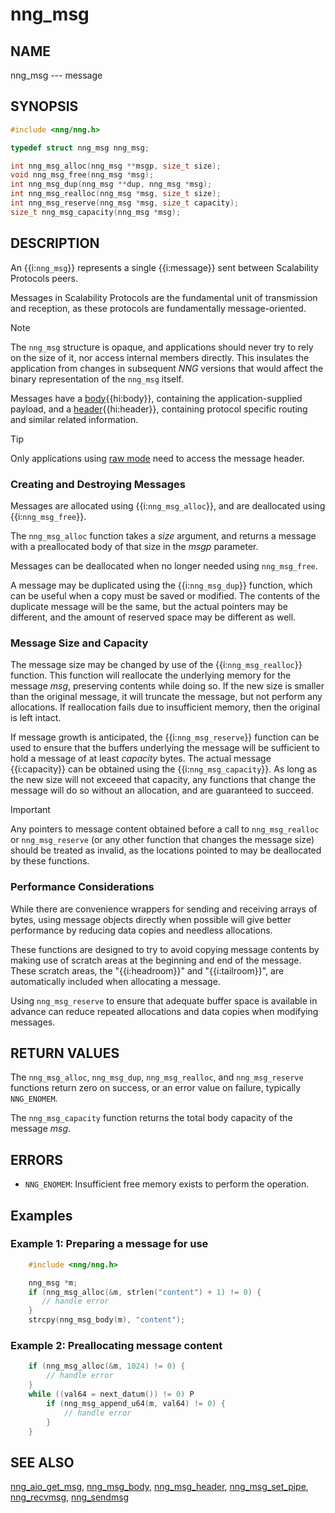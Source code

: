 # nng_msg

## NAME

nng_msg --- message

## SYNOPSIS

```c
#include <nng/nng.h>

typedef struct nng_msg nng_msg;

int nng_msg_alloc(nng_msg **msgp, size_t size);
void nng_msg_free(nng_msg *msg);
int nng_msg_dup(nng_msg **dup, nng_msg *msg);
int nng_msg_realloc(nng_msg *msg, size_t size);
int nng_msg_reserve(nng_msg *msg, size_t capacity);
size_t nng_msg_capacity(nng_msg *msg);
```

## DESCRIPTION

An {{i:`nng_msg`}} represents a single {{i:message}} sent between Scalability Protocols peers.

Messages in Scalability Protocols are the fundamental unit of transmission and reception,
as these protocols are fundamentally message-oriented.

> [!NOTE]
> The `nng_msg` structure is opaque, and applications should never try to
> rely on the size of it, nor access internal members directly.
> This insulates the application from changes in subsequent _NNG_ versions
> that would affect the binary representation of the `nng_msg` itself.

Messages have a [body][nng_msg_body]{{hi:body}}, containing the application-supplied
payload, and a [header][nng_msg_header]{{hi:header}}, containing protocol specific routing and similar
related information.

> [!TIP]
> Only applications using [raw mode][raw] need to access the message header.

### Creating and Destroying Messages

Messages are allocated using {{i:`nng_msg_alloc`}},
and are deallocated using {{i:`nng_msg_free`}}.

The `nng_msg_alloc` function takes a _size_ argument, and returns a message
with a preallocated body of that size in the _msgp_ parameter.

Messages can be deallocated when no longer needed using `nng_msg_free`.

A message may be duplicated using the {{i:`nng_msg_dup`}} function, which can be useful
when a copy must be saved or modified. The contents of the duplicate message will
be the same, but the actual pointers may be different, and the amount of reserved
space may be different as well.

### Message Size and Capacity

The message size may be changed by use of the {{i:`nng_msg_realloc`}} function. This
function will reallocate the underlying memory for the message _msg_,
preserving contents while doing so.
If the new size is smaller than the original message, it will
truncate the message, but not perform any allocations.
If reallocation fails due to insufficient memory, then the original is left intact.

If message growth is anticipated, the {{i:`nng_msg_reserve`}} function can be used
to ensure that the buffers underlying the message will be sufficient to hold a message
of at least _capacity_ bytes. The actual message {{i:capacity}} can be obtained using the
{{i:`nng_msg_capacity`}}. As long as the new size will not exceeed that capacity,
any functions that change the message will do so without an allocation, and are guaranteed
to succeed.

> [!IMPORTANT]
> Any pointers to message content obtained before a call to `nng_msg_realloc` or
> `nng_msg_reserve` (or any other function that changes the message size) should be
> treated as invalid, as the locations pointed to may be deallocated by these functions.

### Performance Considerations

While there are convenience wrappers for sending and receiving arrays of
bytes, using message objects directly when possible will give better
performance by reducing data copies and needless allocations.

These functions are designed to try to avoid copying message contents
by making use of scratch areas at the beginning and end of the message.
These scratch areas, the "{{i:headroom}}" and "{{i:tailroom}}", are automatically
included when allocating a message.

Using `nng_msg_reserve` to ensure that adequate buffer space is available
in advance can reduce repeated allocations and data copies when modifying messages.

## RETURN VALUES

The `nng_msg_alloc`, `nng_msg_dup`, `nng_msg_realloc`, and `nng_msg_reserve`
functions return zero on success, or an error value on failure, typically `NNG_ENOMEM`.

The `nng_msg_capacity` function returns the total body capacity of the message _msg_.

## ERRORS

- `NNG_ENOMEM`: Insufficient free memory exists to perform the operation.

## Examples

### Example 1: Preparing a message for use

```c
    #include <nng/nng.h>

    nng_msg *m;
    if (nng_msg_alloc(&m, strlen("content") + 1) != 0) {
       // handle error
    }
    strcpy(nng_msg_body(m), "content");
```

### Example 2: Preallocating message content

```c
    if (nng_msg_alloc(&m, 1024) != 0) {
        // handle error
    }
    while ((val64 = next_datum()) != 0) P
        if (nng_msg_append_u64(m, val64) != 0) {
            // handle error
        }
    }
```

## SEE ALSO

[nng_aio_get_msg][nng_aio_get_msg],
[nng_msg_body][nng_msg_body],
[nng_msg_header][nng_msg_header],
[nng_msg_set_pipe][nng_msg_set_pipe],
[nng_recvmsg][nng_recvmsg],
[nng_sendmsg][nng_sendmsg]

[nng_msg_body]: ./nng_msg_body.md
[nng_msg_header]: ./nng_msg_header.md
[nng_msg_set_pipe]: ./nng_msg_set_pipe.md
[nng_aio_get_msg]: TODO.md
[nng_aio_set_msg]: TODO.md
[nng_recvmsg]: TODO.md
[nng_sendmsg]: TODO.md
[raw]: TODO.md
